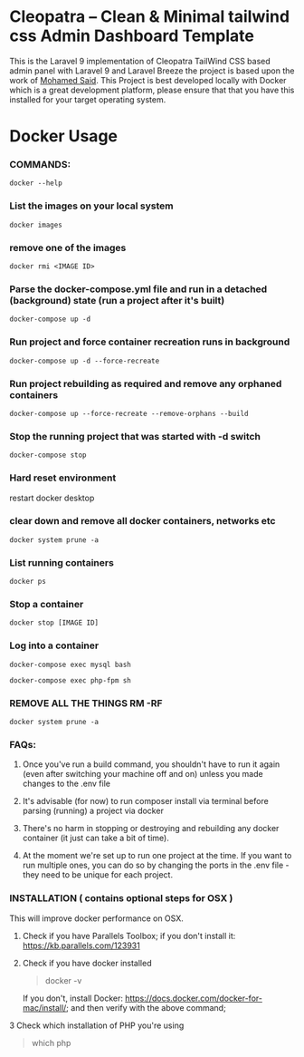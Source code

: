 # Cleopatra – Clean & Minimal tailwind css Admin Dashboard Template

This is the Laravel 9 implementation of Cleopatra TailWind CSS based admin panel with Laravel 9 and Laravel Breeze 
the project is based upon the work of [Mohamed Said](https://moesaid.com).
This Project is best developed locally with Docker which is a great development platform, 
please ensure that that you have this installed for your target operating system.


# Docker Usage
### COMMANDS:
`docker --help`

### List the images on your local system
`docker images`

### remove one of the images
`docker rmi <IMAGE ID>`

### Parse the docker-compose.yml file and run in a detached (background) state (run a project after it's built)
`docker-compose up -d`

### Run project and force container recreation runs in background
`docker-compose up -d --force-recreate`

### Run project rebuilding as required and remove any orphaned containers
`docker-compose up --force-recreate --remove-orphans --build`

### Stop the running project that was started with -d switch
`docker-compose stop`


### Hard reset environment
restart docker desktop

### clear down and remove all docker containers, networks etc
`docker system prune -a`

### List running containers
`docker ps`

### Stop a container
`docker stop [IMAGE ID]`

### Log into a container
`docker-compose exec mysql bash`

`docker-compose exec php-fpm sh`

### REMOVE ALL THE THINGS RM -RF
`docker system prune -a`

### FAQs:
1. Once you've run a build command, you shouldn't have to run it again (even after switching your machine off and on) unless you made changes to the .env file

2. It's advisable (for now) to run composer install via terminal before parsing (running) a project via docker

3. There's no harm in stopping or destroying and rebuilding any docker container (it just can take a bit of time).

4. At the moment we're set up to run one project at the time. If you want to run multiple ones, you can do so by changing the ports in the .env file - they need to be unique for each project.

### INSTALLATION ( contains optional steps for OSX )
This will improve docker performance on OSX.

1. Check if you have Parallels Toolbox; if you don't install it: https://kb.parallels.com/123931

2. Check if you have docker installed
   > docker -v

   If you don't, install Docker: https://docs.docker.com/docker-for-mac/install/; and then verify with the above command;

3 Check which installation of PHP you're using
> which php
